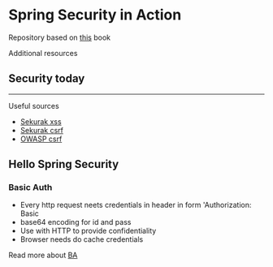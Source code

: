# Spring Security in Action


Repository based on [this](https://learning.oreilly.com/library/view/spring-security-in/9781617297731/) book


Additional resources
## Security today

---

Useful sources
- [Sekurak xss](https://sekurak.pl/czym-jest-xss/)
- [Sekurak csrf](https://sekurak.pl/czym-jest-podatnosc-csrf-cross-site-request-forgery/)
- [OWASP csrf](https://owasp.org/www-community/attacks/csrf)

## Hello Spring Security

### Basic Auth

 - Every http request neets credentials in header in form 'Authorization: Basic <credentials>
 - base64 encoding for id and pass
 - Use with HTTP to provide confidentiality 
 - Browser needs do cache credentials

Read more about [BA](https://datatracker.ietf.org/doc/html/rfc7617)




